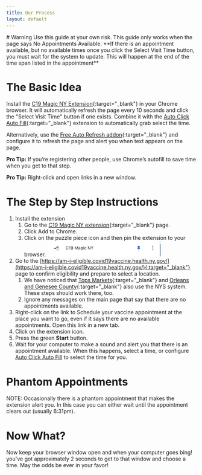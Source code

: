 ```yaml
---
title: Our Process
layout: default
---
```


<div class="col-xs-12 alert alert-info" markdown=1>
# Warning
Use this  guide at your own risk. This guide only works when the page says No Appointments Available. **If there is an appointment available, but no available times once you click the Select Visit Time button, you must wait for the system to update. This will happen at the end of the time span listed in the appointment**
</div>

# The Basic Idea
Install the [C19 Magic NY Extension](https://chrome.google.com/webstore/detail/c19-magic-ny/feeepbmhmihglmdnafpaeddiinadkijb?hl=en&authuser=0){:target="_blank"} in your Chrome browser. It will automatically refresh the page every 10 seconds and click the "Select Visit Time" button if one exists. Combine it with the [Auto Click Auto Fill](https://chrome.google.com/extensions/detail/iapifmceeokikomajpccajhjpacjmibe){:target="_blank"} extension to automatically grab select the time.

Alternatively, use the [Free Auto Refresh addon](https://www.google.com/url?q=https://chrome.google.com/webstore/detail/free-auto-refresh/lfkfikiejjfhpfbpgfolfkkdjpepmkal){:target="_blank"} and configure it to refresh the page and alert you when text appears on the page.

**Pro Tip:** If you’re registering other people, use Chrome’s autofill to save time when you get to that step.

**Pro Tip:** Right-click and open links in a new window.

# The Step by Step Instructions
1. Install the extension
   1. Go to the [C19 Magic NY extension](https://chrome.google.com/webstore/detail/c19-magic-ny/feeepbmhmihglmdnafpaeddiinadkijb?hl=en&authuser=0){:target="_blank"} page.
   2. Click Add to Chrome.
   3. Click on the puzzle piece icon and then pin the extension to your browser.
   ![Screenshot showing puzzle piece to click](/assets/images/how-pinc19.png)
2. Go to the [https://am-i-eligible.covid19vaccine.health.ny.gov/](https://am-i-eligible.covid19vaccine.health.ny.gov/){:target="_blank"} page to confirm eligibility and prepare to select a location.
   1. We have noticed that [Tops Markets](https://www.topsmarkets.com/Covid19Vaccinations/){:target="_blank"} and [Orleans and Genesee County](https://orleanscountyny.com/covid-19-vaccination/){:target="_blank"} also use the NYS system. These steps should work there, too.
   2. Ignore any messages on the main page that say that there are no appointments available.
3. Right-click on the link to Schedule your vaccine appointment at the place you want to go, even if it says there are no available appointments. Open this link in a new tab.
4. Click on the extension icon.
5. Press the green **Start** button.
6. Wait for your computer to make a sound and alert you that there is an appointment available. When this happens, select a time, or configure [Auto Click Auto Fill](/autoclick) to select the time for you.

# Phantom Appointments
NOTE: Occasionally there is a phantom appointment that makes the extension alert you. In this case you can either wait until the appointment clears out (usually 6:31pm).

# Now What?
Now keep your browser window open and when your computer goes bing! you've got approximately 2 seconds to get to that window and choose a time. May the odds be ever in your favor!
